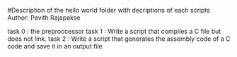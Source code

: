 
#Description of the hello world folder with decriptions of each scripts
Author:  Pavith Rajapakse

task 0 : the preproccessor
task 1 : Write a script that compiles a C file but does not link.
task 2 : Write a script that generates the assembly code of a C code and save it in an output file





